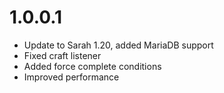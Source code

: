 # 1.0.0.1

- Update to Sarah 1.20, added MariaDB support
- Fixed craft listener
- Added force complete conditions
- Improved performance